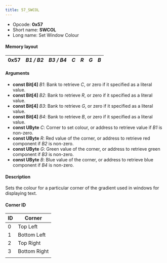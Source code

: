 ```yaml
---
title: 57_SWCOL
---
```


- Opcode: **0x57**
- Short name: **SWCOL**
- Long name: Set Window Colour

#### Memory layout

| 0x57 | *B1 / B2* | *B3 / B4* | *C* | *R* | *G* | *B* |
|------|-----------|-----------|-----|-----|-----|-----|

#### Arguments

- **const Bit\[4\]** *B1*: Bank to retrieve *C*, or zero if it specified as a literal value.
- **const Bit\[4\]** *B2*: Bank to retrieve *R*, or zero if it specified as a literal value.
- **const Bit\[4\]** *B3*: Bank to retrieve *G*, or zero if it specified as a literal value.
- **const Bit\[4\]** *B4*: Bank to retrieve *B*, or zero if it specified as a literal value.
- **const UByte** *C*: Corner to set colour, or address to retrieve value if *B1* is non-zero.
- **const UByte** *R*: Red value of the corner, or address to retrieve red component if *B2* is non-zero.
- **const UByte** *G*: Green value of the corner, or address to retrieve green component if *B3* is non-zero.
- **const UByte** *B*: Blue value of the corner, or address to retrieve blue component if *B4* is non-zero.

#### Description

Sets the colour for a particular corner of the gradient used in windows for displaying text.

#### Corner ID

| ID  | Corner       |
|-----|--------------|
| 0   | Top Left     |
| 1   | Bottom Left  |
| 2   | Top Right    |
| 3   | Bottom Right |
|     |              |
